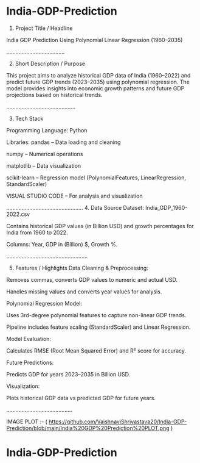  
# India-GDP-Prediction

1. Project Title / Headline
   
India GDP Prediction Using Polynomial Linear Regression (1960–2035)

......................................

2. Short Description / Purpose
   
This project aims to analyze historical GDP data of India (1960–2022) and predict future GDP trends (2023–2035) using polynomial regression. The model provides insights into economic growth patterns and future GDP projections based on historical trends.

.............................................

3. Tech Stack
   
Programming Language: Python

Libraries: pandas – Data loading and cleaning

numpy – Numerical operations

matplotlib – Data visualization

scikit-learn – Regression model (PolynomialFeatures, LinearRegression, StandardScaler)

VISUAL STUDIO CODE – For analysis and visualization

..................................................
4. Data Source
Dataset: India_GDP_1960-2022.csv

Contains historical GDP values (in Billion USD) and growth percentages for India from 1960 to 2022.

Columns: Year, GDP in (Billion) $, Growth %.


.....................................................

5. Features / Highlights
Data Cleaning & Preprocessing:

Removes commas, converts GDP values to numeric and actual USD.

Handles missing values and converts year values for analysis.

Polynomial Regression Model:

Uses 3rd-degree polynomial features to capture non-linear GDP trends.

Pipeline includes feature scaling (StandardScaler) and Linear Regression.

Model Evaluation:

Calculates RMSE (Root Mean Squared Error) and R² score for accuracy.

Future Predictions:

Predicts GDP for years 2023–2035 in Billion USD.

Visualization:

Plots historical GDP data vs predicted GDP for future years.

...........................................

IMAGE PLOT :- ( https://github.com/VaishnaviShrivastava20/India-GDP-Prediction/blob/main/India%20GDP%20Prediction%20PLOT.png )
# India-GDP-Prediction
